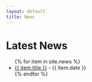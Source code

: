 ```yaml
---
layout: default
title: News
---
```

<h1>Latest News</h1>
<ul>
{% for item in site.news %}
  <li><a href="{{ item.url }}">{{ item.title }}</a> - {{ item.date }}</li>
{% endfor %}
</ul>
